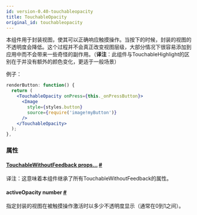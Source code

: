 ```yaml
---
id: version-0.40-touchableopacity
title: TouchableOpacity
original_id: touchableopacity
---
```


本组件用于封装视图，使其可以正确响应触摸操作。当按下的时候，封装的视图的不透明度会降低。这个过程并不会真正改变视图层级，大部分情况下很容易添加到应用中而不会带来一些奇怪的副作用。（__译注__：此组件与TouchableHighlight的区别在于并没有额外的颜色变化，更适于一般场景）

例子：

```jsx
renderButton: function() {
  return (
    <TouchableOpacity onPress={this._onPressButton}>
      <Image
        style={styles.button}
        source={require('image!myButton')}
      />
    </TouchableOpacity>
  );
},
```

### 属性

<div class="props">
    <div class="prop">
		<h4 class="propTitle"><a class="anchor" name="touchablewithoutfeedback"></a><a href="touchablewithoutfeedback.html#props">TouchableWithoutFeedback props...</a> <a class="hash-link" href="#touchablewithoutfeedback">#</a></h4>
        <div>
      		<p>译注：这意味着本组件继承了所有TouchableWithoutFeedback的属性。</p>
        </div>
	</div>
    <div class="prop">
        <h4 class="propTitle"><a class="anchor" name="activeopacity"></a>activeOpacity <span class="propType">number</span> <a class="hash-link" href="#activeopacity">#</a></h4>
        <div>
            <p>指定封装的视图在被触摸操作激活时以多少不透明度显示（通常在0到1之间）。</p>
        </div>
    </div>
</div>
